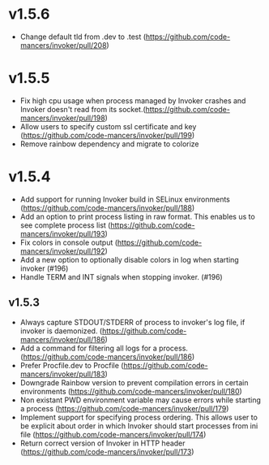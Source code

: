 # v1.5.6
* Change default tld from .dev to .test (https://github.com/code-mancers/invoker/pull/208)

# v1.5.5
* Fix high cpu usage when process managed by Invoker crashes and Invoker doesn't read from its socket.(https://github.com/code-mancers/invoker/pull/198)
* Allow users to specify custom ssl certificate and key (https://github.com/code-mancers/invoker/pull/199)
* Remove rainbow dependency and migrate to colorize

# v1.5.4
* Add support for running Invoker build in SELinux environments (https://github.com/code-mancers/invoker/pull/188)
* Add an option to print process listing in raw format. This enables us to see complete process list (https://github.com/code-mancers/invoker/pull/193)
* Fix colors in console output (https://github.com/code-mancers/invoker/pull/192)
* Add a new option to optionally disable colors in log when starting invoker (#196)
* Handle TERM and INT signals when stopping invoker. (#196)

## v1.5.3

* Always capture STDOUT/STDERR of process to invoker's log file, if invoker is daemonized. (https://github.com/code-mancers/invoker/pull/186)
* Add a command for filtering all logs for a process. (https://github.com/code-mancers/invoker/pull/186)
* Prefer Procfile.dev to Procfile (https://github.com/code-mancers/invoker/pull/183)
* Downgrade Rainbow version to prevent compilation errors in certain environments (https://github.com/code-mancers/invoker/pull/180)
* Non existant PWD environment variable may cause errors while starting a process (https://github.com/code-mancers/invoker/pull/179)
* Implement support for specifying process ordering. This allows user to be explicit about
  order in which Invoker should start processes from ini file (https://github.com/code-mancers/invoker/pull/174)
* Return correct version of Invoker in HTTP header (https://github.com/code-mancers/invoker/pull/173)
